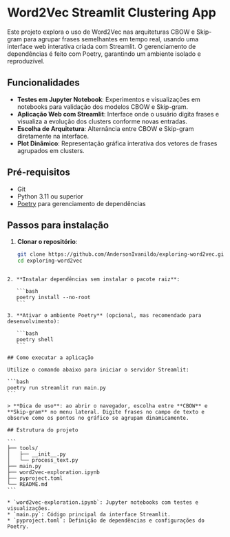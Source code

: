 # Word2Vec Streamlit Clustering App

Este projeto explora o uso de Word2Vec nas arquiteturas CBOW e Skip-gram para agrupar frases semelhantes em tempo real, usando uma interface web interativa criada com Streamlit. O gerenciamento de dependências é feito com Poetry, garantindo um ambiente isolado e reproduzível.

## Funcionalidades

- **Testes em Jupyter Notebook**: Experimentos e visualizações em notebooks para validação dos modelos CBOW e Skip-gram.
- **Aplicação Web com Streamlit**: Interface onde o usuário digita frases e visualiza a evolução dos clusters conforme novas entradas.
- **Escolha de Arquitetura**: Alternância entre CBOW e Skip-gram diretamente na interface.
- **Plot Dinâmico**: Representação gráfica interativa dos vetores de frases agrupados em clusters.

## Pré-requisitos

- Git
- Python 3.11 ou superior
- [Poetry](https://python-poetry.org) para gerenciamento de dependências

## Passos para instalação

1. **Clonar o repositório**:

   ```bash
   git clone https://github.com/AndersonIvanildo/exploring-word2vec.git
   cd exploring-word2vec
````

2. **Instalar dependências sem instalar o pacote raiz**:

   ```bash
   poetry install --no-root
   ```

3. **Ativar o ambiente Poetry** (opcional, mas recomendado para desenvolvimento):

   ```bash
   poetry shell
   ```

## Como executar a aplicação

Utilize o comando abaixo para iniciar o servidor Streamlit:

```bash
poetry run streamlit run main.py
```

> **Dica de uso**: ao abrir o navegador, escolha entre **CBOW** e **Skip-gram** no menu lateral. Digite frases no campo de texto e observe como os pontos no gráfico se agrupam dinamicamente.

## Estrutura do projeto

```
├── tools/
│   ├── __init__.py
│   └── process_text.py
├── main.py
├── word2vec-exploration.ipynb
├── pyproject.toml
└── README.md
```

* `word2vec-exploration.ipynb`: Jupyter notebooks com testes e visualizações.
* `main.py`: Código principal da interface Streamlit.
* `pyproject.toml`: Definição de dependências e configurações do Poetry.